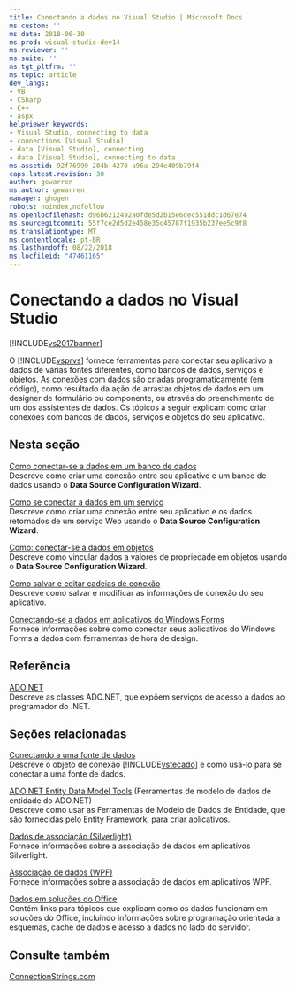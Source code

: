 ```yaml
---
title: Conectando a dados no Visual Studio | Microsoft Docs
ms.custom: ''
ms.date: 2018-06-30
ms.prod: visual-studio-dev14
ms.reviewer: ''
ms.suite: ''
ms.tgt_pltfrm: ''
ms.topic: article
dev_langs:
- VB
- CSharp
- C++
- aspx
helpviewer_keywords:
- Visual Studio, connecting to data
- connections [Visual Studio]
- data [Visual Studio], connecting
- data [Visual Studio], connecting to data
ms.assetid: 92f76990-204b-4270-a96a-294e409b79f4
caps.latest.revision: 30
author: gewarren
ms.author: gewarren
manager: ghogen
robots: noindex,nofollow
ms.openlocfilehash: d96b6212492a0fde5d2b15e6dec551ddc1d67e74
ms.sourcegitcommit: 55f7ce2d5d2e458e35c45787f1935b237ee5c9f8
ms.translationtype: MT
ms.contentlocale: pt-BR
ms.lasthandoff: 08/22/2018
ms.locfileid: "47461165"
---
```

# <a name="connecting-to-data-in-visual-studio"></a>Conectando a dados no Visual Studio
[!INCLUDE[vs2017banner](../includes/vs2017banner.md)]

O [!INCLUDE[vsprvs](../includes/vsprvs-md.md)] fornece ferramentas para conectar seu aplicativo a dados de várias fontes diferentes, como bancos de dados, serviços e objetos. As conexões com dados são criadas programaticamente (em código), como resultado da ação de arrastar objetos de dados em um designer de formulário ou componente, ou através do preenchimento de um dos assistentes de dados. Os tópicos a seguir explicam como criar conexões com bancos de dados, serviços e objetos do seu aplicativo.  
  
## <a name="in-this-section"></a>Nesta seção  
 [Como conectar-se a dados em um banco de dados](../data-tools/how-to-connect-to-data-in-a-database.md)  
 Descreve como criar uma conexão entre seu aplicativo e um banco de dados usando o **Data Source Configuration Wizard**.  
  
 [Como se conectar a dados em um serviço](../data-tools/how-to-connect-to-data-in-a-service.md)  
 Descreve como criar uma conexão entre seu aplicativo e os dados retornados de um serviço Web usando o **Data Source Configuration Wizard**.  
  
 [Como: conectar-se a dados em objetos](http://msdn.microsoft.com/library/862fd351-0f4d-4220-9743-6103b87dc24b)  
 Descreve como vincular dados a valores de propriedade em objetos usando o **Data Source Configuration Wizard**.  
  
 [Como salvar e editar cadeias de conexão](~/E:/Repos/visualstudio-docs-pr/docs/data-tools/how-to-save-and-edit-connection-strings.md)  
 Descreve como salvar e modificar as informações de conexão do seu aplicativo.  
  
 [Conectando-se a dados em aplicativos do Windows Forms](../data-tools/connecting-to-data-in-windows-forms-applications.md)  
 Fornece informações sobre como conectar seus aplicativos do Windows Forms a dados com ferramentas de hora de design.  
  
## <a name="reference"></a>Referência  
 [ADO.NET](http://msdn.microsoft.com/library/5b96ed06-9759-4966-a797-a1d5f6ee50ca)  
 Descreve as classes ADO.NET, que expõem serviços de acesso a dados ao programador do .NET.  
  
## <a name="related-sections"></a>Seções relacionadas  
 [Conectando a uma fonte de dados](http://msdn.microsoft.com/library/9abc3f92-1be3-4e1a-b360-762dc689650e)  
 Descreve o objeto de conexão [!INCLUDE[vstecado](../includes/vstecado-md.md)] e como usá-lo para se conectar a uma fonte de dados.  
  
 [ADO.NET Entity Data Model Tools](http://msdn.microsoft.com/en-us/91076853-0881-421b-837a-f582f36be527) (Ferramentas de modelo de dados de entidade do ADO.NET)  
 Descreve como usar as Ferramentas de Modelo de Dados de Entidade, que são fornecidas pelo Entity Framework, para criar aplicativos.  
  
 [Dados de associação (Silverlight)](http://go.microsoft.com/fwlink/?LinkId=166342)  
 Fornece informações sobre a associação de dados em aplicativos Silverlight.  
  
 [Associação de dados (WPF)](http://msdn.microsoft.com/library/90f79b97-17e7-40d1-abf0-3ba600ad1d7e)  
 Fornece informações sobre a associação de dados em aplicativos WPF.  
  
 [Dados em soluções do Office](http://msdn.microsoft.com/library/8478c095-864b-4ed3-8a70-1fc19b411c6a)  
 Contém links para tópicos que explicam como os dados funcionam em soluções do Office, incluindo informações sobre programação orientada a esquemas, cache de dados e acesso a dados no lado do servidor.  
  
## <a name="see-also"></a>Consulte também  
 [ConnectionStrings.com](http://www.connectionstrings.com)